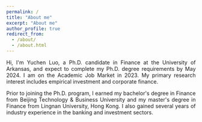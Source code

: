 ```yaml
---
permalink: /
title: "About me"
excerpt: "About me"
author_profile: true
redirect_from: 
  - /about/
  - /about.html
---
```


<p style="text-align: justify;">
Hi, I'm Yuchen Luo, a Ph.D. candidate in Finance at the University of Arkansas, and expect to complete my Ph.D. degree requirements by May 2024. I am on the Academic Job Market in 2023. My primary research interest includes empirical investment and corporate finance.
</p>

<p style="text-align: justify;">
Prior to joining the Ph.D. program, I earned my bachelor's degree in Finance from Beijing Technology & Business University and my master's degree in Finance from Lingnan University, Hong Kong. I also gained several years of industry experience in the banking and investment sectors.
</p>
